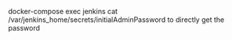 docker-compose exec jenkins cat /var/jenkins_home/secrets/initialAdminPassword to directly get the password 